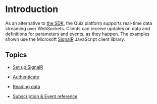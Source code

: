 # Introduction

As an alternative to [the SDK](../../sdk/read.md), the Quix platform
supports real-time data streaming over WebSockets. Clients can receive
updates on data and definitions for parameters and events, as they
happen. The examples shown use the Microsoft
[SignalR](https://docs.microsoft.com/en-us/aspnet/core/signalr/javascript-client?view=aspnetcore-5.0)
JavaScript client library.

## Topics

  - [Set up SignalR](signalr.md)

  - [Authenticate](authenticate.md)

  - [Reading data](reading-data.md)

  - [Subscription & Event
    reference](subscriptions.md)
